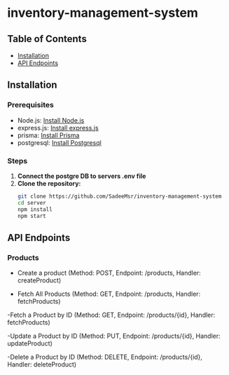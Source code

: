 # inventory-management-system


## Table of Contents
- [Installation](#installation)
- [API Endpoints](#api-endpoints)

## Installation

### Prerequisites
- Node.js: [Install Node.js](https://nodejs.org/)
- express.js: [Install express.js](https://expressjs.com/)
- prisma: [Install Prisma]((https://www.prisma.io/))
- postgresql: [Install Postgresql]((https://www.postgresql.org/))

### Steps

1. **Connect the postgre DB to servers .env file**
2. **Clone the repository:**
   ```bash
   git clone https://github.com/SadeeMsr/inventory-management-system
   cd server
   npm install
   npm start
## API Endpoints
### Products
- Create a product
  (Method: POST, 
  Endpoint: /products, 
  Handler: createProduct)
  
- Fetch All Products
  (Method: GET, 
 Endpoint: /products, 
 Handler: fetchProducts)

-Fetch a Product by ID
  (Method: GET, 
 Endpoint: /products/{id}, 
 Handler: fetchProducts)


 -Update a Product by ID
  (Method: PUT, 
 Endpoint: /products/{id}, 
 Handler: updateProduct)

  -Delete a Product by ID
  (Method: DELETE, 
 Endpoint: /products/{id}, 
 Handler: deleteProduct)
